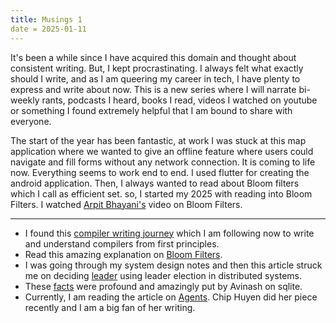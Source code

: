 ```yaml
---
title: Musings 1
date = 2025-01-11
---
```


It's been a while since I have acquired this domain and thought about consistent
writing. But, I kept procrastinating. I always felt what exactly should I write,
and as I am queering my career in tech, I have plenty to express and write about
now. This is a new series where I will narrate bi-weekly rants, podcasts I
heard, books I read, videos I watched on youtube or something I found extremely
helpful that I am bound to share with everyone.

The start of the year has been fantastic, at work I was stuck at this map
application where we wanted to give an offline feature where users could
navigate and fill forms without any network connection. It is coming to life
now. Everything seems to work end to end. I used flutter for creating the
android application. Then, I always wanted to read about Bloom filters which I
call as efficient set. so, I started my 2025 with reading into Bloom Filters. I
watched [Arpit Bhayani's](https://youtu.be/UVFnabieyzc) video on Bloom Filters.

---

-   I found this [compiler writing journey](https://github.com/DoctorWkt/acwj?tab=readme-ov-file) which I am following now to write and
    understand compilers from first principles.
-   Read this amazing explanation on [Bloom Filters](https://samwho.dev/bloom-filters/).
-   I was going through my system design notes and then this article struck me on
    deciding [leader](https://aws.amazon.com/builders-library/leader-election-in-distributed-systems/) using leader election in distributed systems.
-   These [facts](https://avi.im/blag/2024/sqlite-facts/) were profound and amazingly put by Avinash on sqlite.
-   Currently, I am reading the article on [Agents](https://huyenchip.com/2025/01/07/agents.html). Chip Huyen did her piece
    recently and I am a big fan of her writing.
